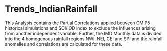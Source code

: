 # Trends_IndianRainfall
This Analysis contains the Partial Correlations applied between CMIP5 historical simulations and SOI/IOD index to exclude the 
influences arising from another independent variable. Further, the IMD Monthly data is divided into the 4 homogenous rainfall regions NWI, 
NEI, CEI and SPI and the rainfall anomalies and correlations are calculated for these data.
